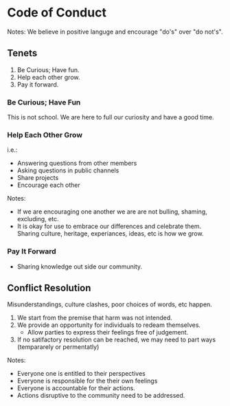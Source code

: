 
# Code of Conduct

Notes:
We believe in positive languge and encourage "do's" over "do not's".

## Tenets

 1. Be Curious; Have fun.
 2. Help each other grow.
 3. Pay it forward.

### Be Curious; Have Fun
This is not school. We are here to full our curiosity and have a good time.

### Help Each Other Grow
i.e.:
 - Answering questions from other members
 - Asking questions in public channels
 - Share projects
 - Encourage each other

Notes:
 - If we are encouraging one another we are are not bulling, shaming, excluding, etc.
 - It is okay for use to embrace our differences and celebrate them. Sharing culture, heritage, experiances, ideas, etc is how we grow.

### Pay It Forward

 - Sharing knowledge out side our community.

## Conflict Resolution
Misunderstandings, culture clashes, poor choices of words, etc happen.

 1. We start from the premise that harm was not intended.
 2. We provide an opportunity for individuals to redeam themselves.
	 - Allow parties to express their feelings free of judgement.
 3. If no satifactory resolution can be reached, we may need to part ways (tempararely or permentatly) 

Notes:
 - Everyone one is entitled to their perspectives
 - Everyone is responsible for the their own feelings
 - Everyone is accountable for their actions.
 - Actions disruptive to the community need to be addressed.

<!--stackedit_data:
eyJoaXN0b3J5IjpbNzY1NjUwODM4LDE2Mjk2MzUxNyw0OTkxOT
k4Nl19
-->